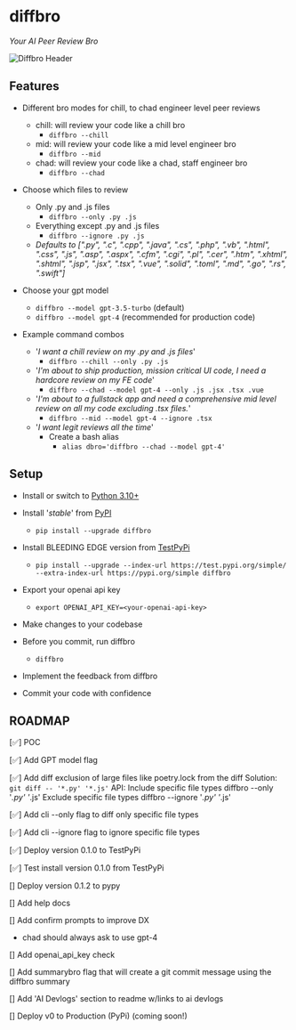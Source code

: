 # diffbro

*Your AI Peer Review Bro*

![Diffbro Header](https://firebasestorage.googleapis.com/v0/b/solopreneur-d8361.appspot.com/o/Diffbro%2Fdiffbro.jpg?alt=media&token=fefc8d90-10e2-4091-9b03-957af25aee3b)

## Features

- Different bro modes for chill, to chad engineer level peer reviews
  - chill: will review your code like a chill bro
    - `diffbro --chill`
  - mid: will review your code like a mid level engineer bro
    - `diffbro --mid`
  - chad: will review your code like a chad, staff engineer bro
    - `diffbro --chad`

- Choose which files to review
  - Only .py and .js files
    - `diffbro --only .py .js`
  - Everything except .py and .js files
    - `diffbro --ignore .py .js`
  - *Defaults to [".py", ".c", ".cpp", ".java", ".cs", ".php", ".vb", ".html", ".css", ".js", ".asp", ".aspx", ".cfm", ".cgi", ".pl", ".cer", ".htm", ".xhtml", ".shtml", ".jsp", ".jsx", ".tsx", ".vue", ".solid", ".toml", ".md", ".go", ".rs", ".swift"]*

- Choose your gpt model
  - `diffbro --model gpt-3.5-turbo` (default)
  - `diffbro --model gpt-4` (recommended for production code)

- Example command combos
  - '*I want a chill review on my .py and .js files*'
    - `diffbro --chill --only .py .js`
  - '*I'm about to ship production, mission critical UI code, I need a hardcore review on my FE code*'
    - `diffbro --chad --model gpt-4 --only .js .jsx .tsx .vue`
  - '*I'm about to a fullstack app and need a comprehensive mid level review on all my code excluding .tsx files.*'
    - `diffbro --mid --model gpt-4 --ignore .tsx`
  - '*I want legit reviews all the time*'
    - Create a bash alias
      - `alias dbro='diffbro --chad --model gpt-4'`

## Setup

- Install or switch to [Python 3.10+](https://www.python.org/downloads/)

- Install '*stable*' from [PyPI](https://pypi.org/)
  - `pip install --upgrade diffbro`

- Install BLEEDING EDGE version from [TestPyPi](https://test.pypi.org/)
  - `pip install --upgrade --index-url https://test.pypi.org/simple/ --extra-index-url https://pypi.org/simple diffbro`

- Export your openai api key
  - `export OPENAI_API_KEY=<your-openai-api-key>`

- Make changes to your codebase

- Before you commit, run diffbro
  - `diffbro`

- Implement the feedback from diffbro

- Commit your code with confidence

## ROADMAP

[✅] POC

[✅] Add GPT model flag

[✅] Add diff exclusion of large files like poetry.lock from the diff
  Solution: `git diff -- '*.py' '*.js'`
  API: 
    Include specific file types
      diffbro --only '*.py' '*.js'
    Exclude specific file types
      diffbro --ignore '*.py' '*.js'

  [✅] Add cli --only flag to diff only specific file types

  [✅] Add cli --ignore flag to ignore specific file types

[✅] Deploy version 0.1.0 to TestPyPi

[✅] Test install version 0.1.0 from TestPyPi

[] Deploy version 0.1.2 to pypy

[] Add help docs

[] Add confirm prompts to improve DX 
  - chad should always ask to use gpt-4

[] Add openai_api_key check

[] Add summarybro flag that will create a git commit message using the diffbro summary

[] Add 'AI Devlogs' section to readme w/links to ai devlogs

[] Deploy v0 to Production (PyPi) (coming soon!)
